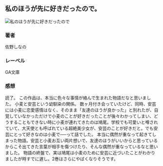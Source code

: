 ## 私のほうが先に好きだったので。
![私のほうが先に好きだったので](https://cdn.discordapp.com/attachments/1211570779934695494/1217826039204544594/1R6bcmP7Ei6ZePqOJ5TwmtME4qgKkWm1xh_bA9X3VifeEeTgOzeqTuj3oaDTlRiI.png?ex=66056fe1&is=65f2fae1&hm=522617e8e734c56dc9725eaa38c8f3748cfa4d5181e1eeb83ca603c2108014b8&)
### 著者
佐野しなの
### レーベル
GA文庫
### 感想
読了。
この作品は、本当に色々な事情が絡んで生まれた物語だなと思いました。
小麦と安芸という幼馴染の関係。
数ヶ月付き会っていたけど、同時、安芸には小麦に恋愛感情はなく、そのまま「友達のほうが良かった」と別れたが、自覚していなかっただけで小麦のことが好きだったことが後々わかってしまい、どうすることもできない時に小麦が連れてきたのは鳩尾。学校でも可愛いと噂されていて、大天使とも呼ばれている超絶美少女が、安芸のことが好きだと。でも安芸にとって好きなのは小麦で──って話でした。
本当に偶然が重なって起きてしまった物語。安芸と小麦お互い両片想いで、友達のほうがいいからと思っているからこそ出てきた言葉が相手を傷つけたり、そんな偶然が重なっているなと思いました。
物語の終盤で、実は鳩尾は小麦のために安芸に近づいたことがわかりましたが時すでに遅し。2巻はさらにやばくなりそうです。